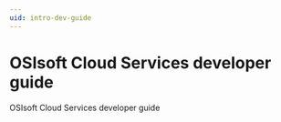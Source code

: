 ```yaml
---
uid: intro-dev-guide
--- 
```

# OSIsoft Cloud Services developer guide
OSIsoft Cloud Services developer guide